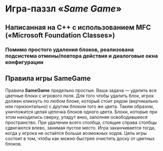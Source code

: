 # Игра-паззл «***Same Game***» 
## Написанная на **С++** с использованием **MFC** («Microsoft Foundation Classes»)
### Помимо простого удаления блоков, реализована подсистема отмены/повтора действия и диалоговые окна конфигурации

## Правила игры SameGame

Правила **SameGame** предельно простые. Ваша задача — удалить все цветные блоки с игрового поля. Для того чтобы удалить блок, игрок должен кликнуть по любом блоке, который стоит рядом (вертикально или горизонтально) с другим блоком того же цвета. Таким образом, уничтожится целая цепочка блоков одного цвета. Блоки, которые при этом находились сверху, упадут вниз, заполняя освободившееся пространство. При удалении всего столбца, стоящие справа столбцы сдвигаются влево, занимая пустое место. Игра заканчивается тогда, когда у игрока не остаётся больше возможных ходов. Цель игры состоит в том, чтобы как можно быстрее очистить доску от цветных блоков.